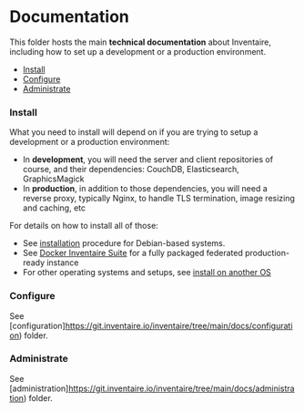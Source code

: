 # Documentation

This folder hosts the main **technical documentation** about Inventaire, including how to set up a development or a production environment.

<!-- START doctoc generated TOC please keep comment here to allow auto update -->
<!-- DON'T EDIT THIS SECTION, INSTEAD RE-RUN doctoc TO UPDATE -->

- [Install](#install)
- [Configure](#configure)
- [Administrate](#administrate)

<!-- END doctoc generated TOC please keep comment here to allow auto update -->

### Install

What you need to install will depend on if you are trying to setup a development or a production environment:
* In **development**, you will need the server and client repositories of course, and their dependencies: CouchDB, Elasticsearch, GraphicsMagick
* In **production**, in addition to those dependencies, you will need a reverse proxy, typically Nginx, to handle TLS termination, image resizing and caching, etc

For details on how to install all of those:
* See [installation](./installation) procedure for Debian-based systems.
* See [Docker Inventaire Suite](https://git.inventaire.io/docker-inventaire) for a fully packaged federated production-ready instance
* For other operating systems and setups, see [install on another OS](./installation/README.md#install-on-other-operating-systems)

### Configure

See [configuration]https://git.inventaire.io/inventaire/tree/main/docs/configuration) folder.

### Administrate

See [administration]https://git.inventaire.io/inventaire/tree/main/docs/administration) folder.
